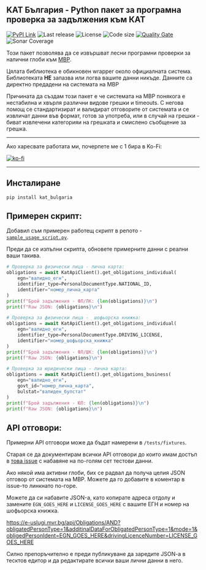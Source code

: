 ## KAT България - Python пакет за програмна проверка за задължения към КАТ

[![PyPI Link](https://img.shields.io/pypi/v/kat_bulgaria?style=flat-square)](https://pypi.org/project/kat-bulgaria/)
![Last release](https://img.shields.io/github/release-date/nedevski/py_kat_bulgaria?style=flat-square)
![License](https://img.shields.io/github/license/nedevski/py_kat_bulgaria?style=flat-square)
![Code size](https://img.shields.io/github/languages/code-size/nedevski/py_kat_bulgaria?style=flat-square)
[![Quality Gate](https://img.shields.io/sonar/quality_gate/Nedevski_py_kat_bulgaria?server=https%3A%2F%2Fsonarcloud.io)](https://sonarcloud.io/summary/overall?id=Nedevski_py_kat_bulgaria&branch=master)
![Sonar Coverage](https://img.shields.io/sonar/coverage/Nedevski_py_kat_bulgaria?server=https%3A%2F%2Fsonarcloud.io&style=flat-square)

Този пакет позволява да се извършват лесни програмни проверки за налични глоби към [МВР](https://e-uslugi.mvr.bg/services/kat-obligations).

Цялата библиотека е обикновен wrapper около официалната система. Библиотеката **НЕ** запазва или логва вашите данни никъде. Данните са директно предадени на системата на МВР

Причината да създам този пакет е че системата на МВР понякога е нестабилна и хвърля различни видове грешки и timeouts. С негова помощ се стандартизират и валидират отговорите от системата и се извличат данни във формат, готов за употреба, или в случай на грешки - биват извлечени категорияи на грешката и смислено съобщение за грешка.

---

Ако харесвате работата ми, почерпете ме с 1 бира в Ko-Fi:

[![ko-fi](https://ko-fi.com/img/githubbutton_sm.svg)](https://ko-fi.com/nedevski/tip)

---

## Инсталиране

```shell
pip install kat_bulgaria
```

## Примерен скрипт:

Добавил съм примерен работещ скрипт в репото - [`sample_usage_script.py`](sample_usage_script.py).

Преди да се изпълни скрипта, обновете примерните данни с реални ваши такива.

```python
# Проверка за физически лица - лична карта:
obligations = await KatApiClient().get_obligations_individual(
    egn="валидно_егн",
    identifier_type=PersonalDocumentType.NATIONAL_ID,
    identifier="номер_лична_карта"
)
print(f"Брой задължения - ФЛ/ЛК: {len(obligations)}\n")
print(f"Raw JSON: {obligations}\n")
```

```python
# Проверка за физически лица -  шофьорска книжка:
obligations = await KatApiClient().get_obligations_individual(
    egn="валидно_егн",
    identifier_type=PersonalDocumentType.DRIVING_LICENSE,
    identifier="номер_шофьорска_книжка"
)
print(f"Брой задължения - ФЛ/ШК: {len(obligations)}\n")
print(f"Raw JSON: {obligations}\n")
```

```python
# Проверка за юридически лица - лична карта:
obligations = await KatApiClient().get_obligations_business(
    egn="валидно_егн",
    govt_id="номер_лична_карта",
    bulstat="валиден_булстат"
)
print(f"Брой задължения - ЮЛ: {len(obligations)}\n")
print(f"Raw JSON: {obligations}\n")
```

## API отговори:

Примерни API отговори може да бъдат намерени в `/tests/fixtures`.

Старая се да документирам всички API отговори до които имам достъп в [това issue](https://github.com/Nedevski/py_kat_bulgaria/issues/2) с набавяне на по-голям сет тестови данни.

Ако някой има активни глоби, бих се радвал да получа целия JSON отговор от системата на МВР. Можете да го добавите в коментар в issue-то линкнато по-горе.

Можете да си набавите JSON-а, като копирате адреса отдолу и замените `EGN_GOES_HERE` и `LICENSE_GOES_HERE` с вашите ЕГН и номер на шофьорска книжка.

https://e-uslugi.mvr.bg/api/Obligations/AND?obligatedPersonType=1&additinalDataForObligatedPersonType=1&mode=1&obligedPersonIdent=EGN_GOES_HERE&drivingLicenceNumber=LICENSE_GOES_HERE

Силно препоръчително е преди публикуване да заредите JSON-a в тесктов едитор и да редактирате всички ваши лични данни в него.
